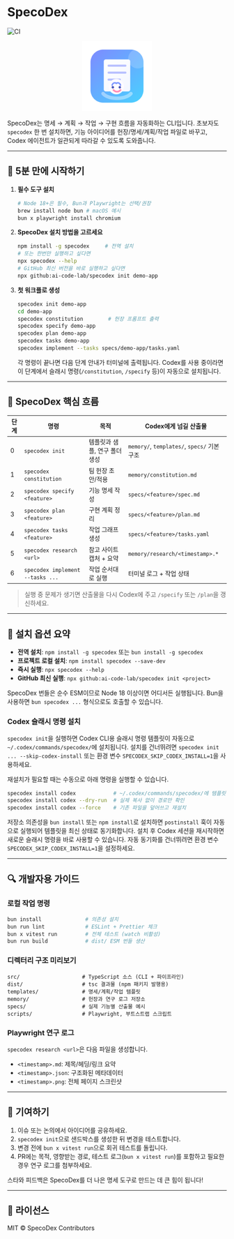 # SpecoDex

![CI](https://github.com/ai-code-lab/specodex/actions/workflows/ci.yml/badge.svg)

<p align="center">
  <img src="docs/assets/specodex-buddy.svg" alt="SpecoDex mascot" width="160">
</p>

SpecoDex는 명세 → 계획 → 작업 → 구현 흐름을 자동화하는 CLI입니다. 초보자도 `specodex` 한 번 설치하면, 기능 아이디어를 헌장/명세/계획/작업 파일로 바꾸고, Codex 에이전트가 일관되게 따라갈 수 있도록 도와줍니다.

---

## 🚀 5분 만에 시작하기

1. **필수 도구 설치**
   ```bash
   # Node 18+은 필수, Bun과 Playwright는 선택/권장
   brew install node bun # macOS 예시
   bun x playwright install chromium
   ```
2. **SpecoDex 설치 방법을 고르세요**
   ```bash
   npm install -g specodex     # 전역 설치
   # 또는 한번만 실행하고 싶다면
   npx specodex --help
   # GitHub 최신 버전을 바로 실행하고 싶다면
   npx github:ai-code-lab/specodex init demo-app
   ```
3. **첫 워크플로 생성**
   ```bash
   specodex init demo-app
   cd demo-app
   specodex constitution        # 헌장 프롬프트 출력
   specodex specify demo-app
   specodex plan demo-app
   specodex tasks demo-app
   specodex implement --tasks specs/demo-app/tasks.yaml
   ```
   각 명령이 끝나면 다음 단계 안내가 터미널에 출력됩니다.
   Codex를 사용 중이라면 이 단계에서 슬래시 명령(`/constitution`, `/specify` 등)이 자동으로 설치됩니다.

---

## 🤖 SpecoDex 핵심 흐름

| 단계 | 명령                             | 목적                          | Codex에게 넘길 산출물                       |
| ---- | -------------------------------- | ----------------------------- | ------------------------------------------- |
| 0    | `specodex init`                  | 템플릿과 샘플, 연구 폴더 생성 | `memory/`, `templates/`, `specs/` 기본 구조 |
| 1    | `specodex constitution`          | 팀 헌장 초안/적용             | `memory/constitution.md`                    |
| 2    | `specodex specify <feature>`     | 기능 명세 작성                | `specs/<feature>/spec.md`                   |
| 3    | `specodex plan <feature>`        | 구현 계획 정리                | `specs/<feature>/plan.md`                   |
| 4    | `specodex tasks <feature>`       | 작업 그래프 생성              | `specs/<feature>/tasks.yaml`                |
| 5    | `specodex research <url>`        | 참고 사이트 캡처 + 요약       | `memory/research/<timestamp>.*`             |
| 6    | `specodex implement --tasks ...` | 작업 순서대로 실행            | 터미널 로그 + 작업 상태                     |

> 실행 중 문제가 생기면 산출물을 다시 Codex에 주고 `/specify` 또는 `/plan`을 갱신하세요.

---

## 🧰 설치 옵션 요약

- **전역 설치**: `npm install -g specodex` 또는 `bun install -g specodex`
- **프로젝트 로컬 설치**: `npm install specodex --save-dev`
- **즉시 실행**: `npx specodex --help`
- **GitHub 최신 실행**: `npx github:ai-code-lab/specodex init <project>`

SpecoDex 번들은 순수 ESM이므로 Node 18 이상이면 어디서든 실행됩니다. Bun을 사용하면 `bun specodex ...` 형식으로도 호출할 수 있습니다.

### Codex 슬래시 명령 설치

`specodex init`을 실행하면 Codex CLI용 슬래시 명령 템플릿이 자동으로 `~/.codex/commands/specodex/`에 설치됩니다. 설치를 건너뛰려면 `specodex init ... --skip-codex-install` 또는 환경 변수 `SPECODEX_SKIP_CODEX_INSTALL=1`을 사용하세요.

재설치가 필요할 때는 수동으로 아래 명령을 실행할 수 있습니다.

```bash
specodex install codex            # ~/.codex/commands/specodex/에 템플릿 복사
specodex install codex --dry-run  # 실제 복사 없이 경로만 확인
specodex install codex --force    # 기존 파일을 덮어쓰고 재설치
```

저장소 의존성을 `bun install` 또는 `npm install`로 설치하면 `postinstall` 훅이 자동으로 실행되어 템플릿을 최신 상태로 동기화합니다. 설치 후 Codex 세션을 재시작하면 새로운 슬래시 명령을 바로 사용할 수 있습니다. 자동 동기화를 건너뛰려면 환경 변수 `SPECODEX_SKIP_CODEX_INSTALL=1`을 설정하세요.

---

## 🔍 개발자용 가이드

### 로컬 작업 명령

```bash
bun install              # 의존성 설치
bun run lint             # ESLint + Prettier 체크
bun x vitest run         # 전체 테스트 (watch 비활성)
bun run build            # dist/ ESM 번들 생산
```

### 디렉터리 구조 미리보기

```
src/                    # TypeScript 소스 (CLI + 파이프라인)
dist/                   # tsc 결과물 (npm 패키지 발행용)
templates/              # 명세/계획/작업 템플릿
memory/                 # 헌장과 연구 로그 저장소
specs/                  # 실제 기능별 산출물 예시
scripts/                # Playwright, 부트스트랩 스크립트
```

### Playwright 연구 로그

`specodex research <url>`은 다음 파일을 생성합니다.

- `<timestamp>.md`: 제목/헤딩/링크 요약
- `<timestamp>.json`: 구조화된 메타데이터
- `<timestamp>.png`: 전체 페이지 스크린샷

---

## 🤝 기여하기

1. 이슈 또는 논의에서 아이디어를 공유하세요.
2. `specodex init`으로 샌드박스를 생성한 뒤 변경을 테스트합니다.
3. 변경 전에 `bun x vitest run`으로 회귀 테스트를 돌립니다.
4. PR에는 목적, 영향받는 경로, 테스트 로그(`bun x vitest run`)를 포함하고 필요한 경우 연구 로그를 첨부하세요.

스타와 피드백은 SpecoDex를 더 나은 명세 도구로 만드는 데 큰 힘이 됩니다!

---

## 📄 라이선스

MIT © SpecoDex Contributors
